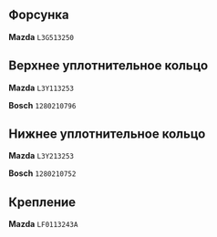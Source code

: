 ## Форсунка

__Mazda__ `L3G513250`

## Верхнее уплотнительное кольцо

__Mazda__ `L3Y113253`

__Bosch__ `1280210796`

## Нижнее уплотнительное кольцо

__Mazda__ `L3Y213253`

__Bosch__ `1280210752`

## Крепление

__Mazda__ `LF0113243A`